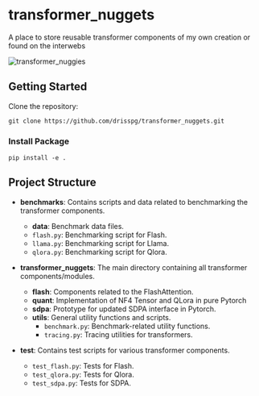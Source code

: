 # transformer_nuggets
A place to store reusable transformer components of my own creation or found on the interwebs

![transformer_nuggies](https://github.com/drisspg/transformer_nuggets/assets/32754868/8329986a-aa9f-41a6-a332-49a0d71438aa)

## Getting Started
Clone the repository:
```Shell
git clone https://github.com/drisspg/transformer_nuggets.git
```

### Install Package
```Shell
pip install -e .
```

## Project Structure

- **benchmarks**: Contains scripts and data related to benchmarking the transformer components.
  - **data**: Benchmark data files.
  - `flash.py`: Benchmarking script for Flash.
  - `llama.py`: Benchmarking script for Llama.
  - `qlora.py`: Benchmarking script for Qlora.

- **transformer_nuggets**: The main directory containing all transformer components/modules.
  - **flash**: Components related to the FlashAttention.
  - **quant**: Implementation of NF4 Tensor and QLora in pure Pytorch
  - **sdpa**: Prototype for updated SDPA interface in Pytorch.
  - **utils**: General utility functions and scripts.
    - `benchmark.py`: Benchmark-related utility functions.
    - `tracing.py`: Tracing utilities for transformers.

- **test**: Contains test scripts for various transformer components.
  - `test_flash.py`: Tests for Flash.
  - `test_qlora.py`: Tests for Qlora.
  - `test_sdpa.py`: Tests for SDPA.
